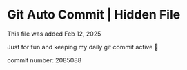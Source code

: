 # Git Auto Commit | Hidden File

This file was added Feb 12, 2025

Just for fun and keeping my daily git commit active 🤪

commit number: 2085088
